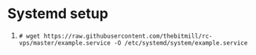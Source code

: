 # Systemd setup


1. `# wget https://raw.githubusercontent.com/thebitmill/rc-vps/master/example.service -O /etc/systemd/system/example.service`
